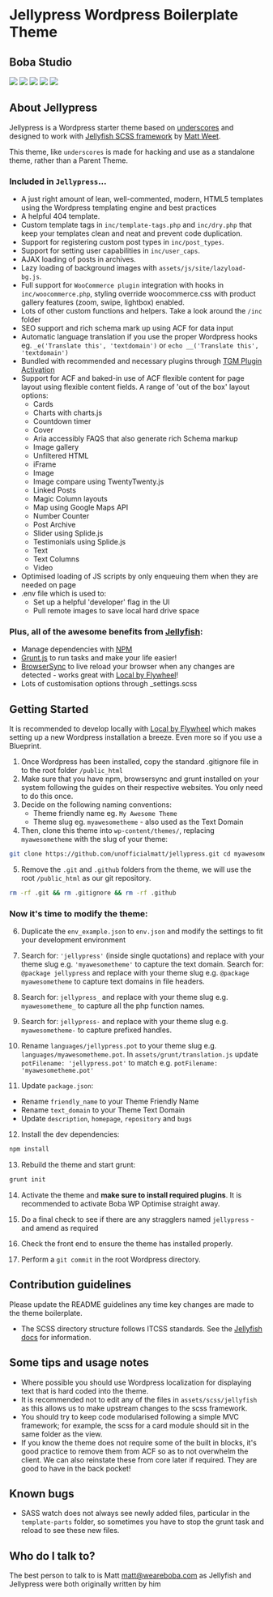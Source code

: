 # Jellypress Wordpress Boilerplate Theme
## Boba Studio

<p>
<img src="https://img.shields.io/github/stars/unofficialmatt/jellypress.svg?style=flat-square&logo=github"/>
<img src="https://img.shields.io/github/issues/unofficialmatt/jellypress.svg?style=flat-square&logo=github"/>
<img src="https://img.shields.io/maintenance/yes/2020.svg?style=flat-square&logo=github"/>
<img src="https://img.shields.io/github/commit-activity/y/unofficialmatt/jellypress.svg?style=flat-square&logo=github"/>
<img src="https://img.shields.io/github/last-commit/unofficialmatt/jellypress.svg?style=flat-square&logo=github"/>
</p>

## About Jellypress
Jellypress is a Wordpress starter theme based on [underscores](https://github.com/Automattic/_s) and designed to work with [Jellyfish SCSS framework](https://github.com/unofficialmatt/jellyfish) by [Matt Weet](https://github.com/unofficialmatt).

This theme, like `underscores` is made for hacking and use as a standalone theme, rather than a Parent Theme.

### Included in `Jellypress`...

* A just right amount of lean, well-commented, modern, HTML5 templates using the Wordpress templating engine and best practices
* A helpful 404 template.
* Custom template tags in `inc/template-tags.php` and `inc/dry.php` that keep your templates clean and neat and prevent code duplication.
* Support for registering custom post types in `inc/post_types`.
* Support for setting user capabilities in `inc/user_caps`.
* AJAX loading of posts in archives.
* Lazy loading of background images with `assets/js/site/lazyload-bg.js`.
* Full support for `WooCommerce plugin` integration with hooks in `inc/woocommerce.php`, styling override woocommerce.css with product gallery features (zoom, swipe, lightbox) enabled.
* Lots of other custom functions and helpers. Take a look around the `/inc` folder
* SEO support and rich schema mark up using ACF for data input
* Automatic language translation if you use the proper Wordpress hooks eg. `_e('Translate this', 'textdomain')` or `echo __('Translate this', 'textdomain')`
* Bundled with recommended and necessary plugins through [TGM Plugin Activation](http://tgmpluginactivation.com/)
* Support for ACF and baked-in use of ACF flexible content for page layout using flexible content fields. A range of 'out of the box' layout options:
  * Cards
  * Charts with charts.js
  * Countdown timer
  * Cover
  * Aria accessibly FAQS that also generate rich Schema markup
  * Image gallery
  * Unfiltered HTML
  * iFrame
  * Image
  * Image compare using TwentyTwenty.js
  * Linked Posts
  * Magic Column layouts
  * Map using Google Maps API
  * Number Counter
  * Post Archive
  * Slider using Splide.js
  * Testimonials using Splide.js
  * Text
  * Text Columns
  * Video
* Optimised loading of JS scripts by only enqueuing them when they are needed on page
* .env file which is used to:
  * Set up a helpful 'developer' flag in the UI
  * Pull remote images to save local hard drive space

### Plus, all of the awesome benefits from [Jellyfish](https://unofficialmatt.github.io/jellyfish/):
* Manage dependencies with [NPM](https://www.npmjs.com/)
* [Grunt.js](https://gruntjs.com/) to run tasks and make your life easier!
* [BrowserSync](https://www.browsersync.io/) to live reload your browser when any changes are detected - works great with [Local by Flywheel](https://localbyflywheel.com/)!
* Lots of customisation options through _settings.scss


## Getting Started

It is recommended to develop locally with [Local by Flywheel](https://localbyflywheel.com/) which makes setting up a new Wordpress installation a breeze. Even more so if you use a Blueprint.

1. Once Wordpress has been installed, copy the standard .gitignore file in to the root folder `/public_html`
2. Make sure that you have npm, browsersync and grunt installed on your system following the guides on their respective websites. You only need to do this once.
3. Decide on the following naming conventions:
   * Theme friendly name eg. `My Awesome Theme`
   * Theme slug eg. `myawesometheme` - also used as the Text Domain
4. Then, clone this theme into `wp-content/themes/`, replacing `myawesometheme` with the slug of your theme:

```bash
git clone https://github.com/unofficialmatt/jellypress.git cd myawesometheme
```

5. Remove the `.git` and `.github` folders from the theme, we will use the root `/public_html` as our git repository.

```bash
rm -rf .git && rm .gitignore && rm -rf .github
```

### Now it's time to modify the theme:

6. Duplicate the `env_example.json` to `env.json` and modify the settings to fit your development environment

7. Search for: `'jellypress'` (inside single quotations) and replace with your theme slug e.g. `'myawesometheme'` to capture the text domain. Search for: `@package jellypress` and replace with your theme slug e.g. `@package myawesometheme` to capture text domains in file headers.

8. Search for: `jellypress_` and replace with your theme slug e.g. `myawesometheme_` to capture all the php function names.

9. Search for: `jellypress-` and replace with your theme slug e.g. `myawesometheme-` to capture prefixed handles.

10. Rename `languages/jellypress.pot` to your theme slug e.g. `languages/myawesometheme.pot`. In `assets/grunt/translation.js` update `potFilename: 'jellypress.pot'` to match e.g. `potFilename: 'myawesometheme.pot'`

11. Update `package.json`:
  * Rename `friendly_name` to your Theme Friendly Name
  * Rename `text_domain` to your Theme Text Domain
  * Update `description`, `homepage`, `repository` and `bugs`

12. Install the dev dependencies:

```bash
npm install
```

13. Rebuild the theme and start grunt:

```bash
grunt init
```
14. Activate the theme and **make sure to install required plugins**. It is recommended to activate Boba WP Optimise straight away.

15. Do a final check to see if there are any stragglers named `jellypress` - and amend as required

16. Check the front end to ensure the theme has installed properly.

17. Perform a `git commit` in the root Wordpress directory.

## Contribution guidelines

Please update the README guidelines any time key changes are made to the theme boilerplate.

- The SCSS directory structure follows ITCSS standards. See the [Jellyfish docs](https://github.com/unofficialmatt/jellyfish) for information.

## Some tips and usage notes
- Where possible you should use Wordpress localization for displaying text that is hard coded into the theme.
- It is recommended not to edit any of the files in `assets/scss/jellyfish` as this allows us to make upstream changes to the scss framework.
- You should try to keep code modularised following a simple MVC framework; for example, the scss for a card module should sit in the same folder as the view.
- If you know the theme does not require some of the built in blocks, it's good practice to remove them from ACF so as to not overwhelm the client. We can also reinstate these from core later if required. They are good to have in the back pocket!

## Known bugs
- SASS watch does not always see newly added files, particular in the `template-parts` folder, so sometimes you have to stop the grunt task and reload to see these new files.

## Who do I talk to?
The best person to talk to is Matt [matt@weareboba.com](matt@weareboba.com) as Jellyfish and Jellypress were both originally written by him
